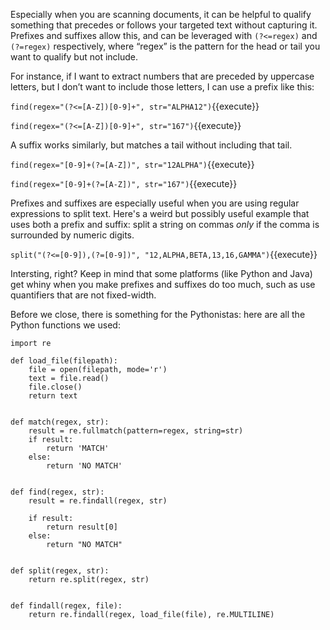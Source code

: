 Especially when you are scanning documents, it can be helpful to qualify something that precedes or follows your targeted text without capturing it. Prefixes and suffixes allow this, and can be leveraged with `(?<=regex)` and `(?=regex)` respectively, where “regex” is the pattern for the head or tail you want to qualify but not include.

For instance, if I want to extract numbers that are preceded by uppercase letters, but I don’t want to include those letters, I can use a prefix like this:

`find(regex="(?<=[A-Z])[0-9]+", str="ALPHA12")`{{execute}}

`find(regex="(?<=[A-Z])[0-9]+", str="167")`{{execute}}


A suffix works similarly, but matches a tail without including that tail.

`find(regex="[0-9]+(?=[A-Z])", str="12ALPHA")`{{execute}}

`find(regex="[0-9]+(?=[A-Z])", str="167")`{{execute}}

Prefixes and suffixes are especially useful when you are using regular expressions to split text. Here's a weird but possibly useful example that uses both a prefix and suffix: split a string on commas _only_ if the comma is surrounded by numeric digits. 

`split("(?<=[0-9]),(?=[0-9])", "12,ALPHA,BETA,13,16,GAMMA")`{{execute}}

Intersting, right? Keep in mind that some platforms (like Python and Java) get whiny when you make prefixes and suffixes do too much, such as use quantifiers that are not fixed-width. 

Before we close, there is something for the Pythonistas: here are all the Python functions we used:

```
import re

def load_file(filepath):
    file = open(filepath, mode='r')
    text = file.read()
    file.close()
    return text


def match(regex, str):
    result = re.fullmatch(pattern=regex, string=str)
    if result:
        return 'MATCH'
    else:
        return 'NO MATCH'


def find(regex, str):
    result = re.findall(regex, str)

    if result:
        return result[0]
    else:
        return "NO MATCH"


def split(regex, str):
    return re.split(regex, str)


def findall(regex, file):
    return re.findall(regex, load_file(file), re.MULTILINE)
	
```